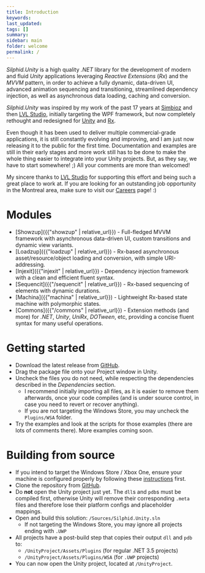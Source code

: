 ```yaml
---
title: Introduction
keywords: 
last_updated: 
tags: []
summary:
sidebar: main
folder: welcome
permalink: /
---
```


*Silphid.Unity* is a high quality *.NET* library for the development of modern and fluid *Unity* applications leveraging *Reactive Extensions* (*Rx*) and the *MVVM* pattern, in order to achieve a fully dynamic, data-driven UI, advanced animation sequencing and transitioning, streamlined dependency injection, as well as asynchronous data loading, caching and conversion.

*Silphid.Unity* was inspired by my work of the past 17 years at [Simbioz](http://simbioz.com) and then [LVL Studio](http://lvlstudio.com), initially targeting the WPF framework, but now completely rethought and redesigned for [Unity](http://unity.com) and [Rx](http://reactivex.io).

Even though it has been used to deliver multiple commercial-grade applications, it is still constantly evolving and improving, and I am just now releasing it to the public for the first time. Documentation and examples are still in their early stages and more work still has to be done to make the whole thing easier to integrate into your Unity projects. But, as they say, we have to start somewhere! ;)  All your comments are more than welcomed!

My sincere thanks to [LVL Studio](http://lvlstudio.com) for supporting this effort and being such a great place to work at. If you are looking for an outstanding job opportunity in the Montreal area, make sure to visit our [Careers](http://lvlstudio.com/en/careers) page! :)

# Modules

- [Showzup]({{"showzup" | relative_url}}) - Full-fledged MVVM framework with asynchronous data-driven UI, custom transitions and dynamic view variants.
- [Loadzup]({{"loadzup" | relative_url}}) - Rx-based asynchronous asset/resource/object loading and conversion, with simple URI-addressing.
- [Injexit]({{"injexit" | relative_url}}) - Dependency injection framework with a clean and efficient fluent syntax.
- [Sequencit]({{"/sequencit" | relative_url}}) - Rx-based sequencing of elements with dynamic durations.
- [Machina]({{"machina" | relative_url}}) - Lightweight Rx-based state machine with polymorphic states.
- [Commons]({{"/commons" | relative_url}}) - Extension methods (and more) for *.NET*, *Unity*, *UniRx*, *DOTween*, etc, providing a concise fluent syntax for many useful operations.

# Getting started

- Download the latest release from [GitHub](https://github.com/silphid/silphid.unity/releases).
- Drag the package file onto your Project window in Unity.
- Uncheck the files you do not need, while respecting the dependencies described in the *Dependencies* section.
    - I recommend initially importing all files, as it is easier to remove them afterwards, once  your code compiles (and is under source control, in case you need to revert or recover anything).
    - If you are not targeting the Windows Store, you may uncheck the `Plugins/WSA` folder.
- Try the examples and look at the scripts for those examples (there are lots of comments there).  More examples coming soon.

# Building from source

- If you intend to target the Windows Store / Xbox One, ensure your machine is configured properly by following these [instructions](https://docs.microsoft.com/en-us/windows/uwp/xbox-apps/development-environment-setup) first.
- Clone the repository from [GitHub](https://github.com/Silphid/Silphid.Unity.git).
- Do **not** open the Unity project just yet.  The `dll`s and `pdb`s must be compiled first, otherwise Unity will remove their corresponding `.meta` files and therefore lose their platform configs and placeholder mappings.
- Open and build this solution: `/Sources/Silphid.Unity.sln`
  - If not targeting the Windows Store, you may ignore all projects ending with `.UWP`
- All projects have a post-build step that copies their output `dll` and `pdb` to:
    - `/UnityProject/Assets/Plugins` (for regular .NET 3.5 projects)
    - `/UnityProject/Assets/Plugins/WSA` (for `.UWP` projects)
- You can now open the Unity project, located at `/UnityProject`.